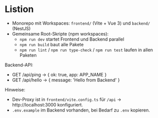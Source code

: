 # Listion

- Monorepo mit Workspaces: `frontend/` (Vite + Vue 3) und `backend/` (NestJS)
- Gemeinsame Root-Skripte (npm workspaces):
  - `npm run dev` startet Frontend und Backend parallel
  - `npm run build` baut alle Pakete
  - `npm run lint` / `npm run type-check` / `npm run test` laufen in allen Paketen

Backend-API:
- GET /api/ping → { ok: true, app: APP_NAME }
- GET /api/hello → { message: 'Hello from Backend' }

Hinweise:
- Dev-Proxy ist in `frontend/vite.config.ts` für `/api` → http://localhost:3000 konfiguriert.
- `.env.example` im Backend vorhanden, bei Bedarf zu `.env` kopieren.
